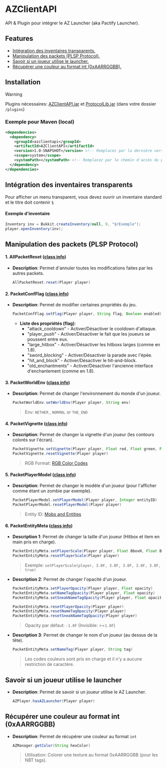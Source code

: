 # AZClientAPI
API & Plugin pour intégrer le AZ Launcher (aka Pactify Launcher).

## Features

* [Intégration des inventaires transparents.](#intégration-des-inventaires-transparents)
* [Manipulation des packets (PLSP Protocol).](#manipulation-des-packets-plsp-protocol)
* [Savoir si un joueur utilise le launcher.](#savoir-si-un-joueur-utilise-le-launcher)
* [Récupérer une couleur au format int (0xAARRGGBB).](#récupérer-une-couleur-au-format-int-0xaarrggbb)

## Installation
> [!WARNING]
> Plugins nécessaires: [AZClientAPI.jar](https://github.com/Speccy42/AZClientAPI/releases) et [ProtocolLib.jar](https://github.com/dmulloy2/ProtocolLib/releases) (dans votre dossier `/plugins`)
### Exemple pour Maven (local)
```xml
<dependencies>
  <dependency>
    <groupId>azclientapi</groupId>
    <artifactId>AZClientAPI</artifactId>
    <version>1.0-SNAPSHOT</version> <!-- Remplacez par la dernière version. -->
    <scope>system</scope>
    <systemPath></systemPath> <!-- Remplacez par le chemin d'accès du plugin. -->
  </dependency>
</dependencies>
```

## Intégration des inventaires transparents
Pour afficher un menu transparent, vous devez ouvrir un inventaire standard et le titre doit contenir `§`
#### Exemple d'inventaire
```java
Inventory inv = Bukkit.createInventory(null, 9, "§rExemple");
player.openInventory(inv);
```

## Manipulation des packets (PLSP Protocol)
#### 1. AllPacketReset ([class info](src/main/java/fr/speccy/azclientapi/bukkit/packets/AllPacketReset.java))
- **Description**: Permet d'annuler toutes les modifications faites par les autres packets.
  ```java
  AllPacketReset.reset(Player player)
  ```

#### 2. PacketConfFlag ([class info](src/main/java/fr/speccy/azclientapi/bukkit/packets/PacketConfFlag.java))
- **Description**: Permet de modifier certaines propriétés du jeu.
  ```java
  PacketConfFlag.setFlag(Player player, String flag, Boolean enabled)
  ```
  - **Liste des propriétés (flag)**:
    - "attack_cooldown" - Activer/Désactiver le cooldown d'attaque.
    - "player_push" - Activer/Désactiver le fait que les joueurs se poussent entre eux.
    - "large_hitbox" - Activer/Désactiver les hitboxs larges (comme en 1.8).
    - "sword_blocking" - Activer/Désactiver la parade avec l'épée.
    - "hit_and_block" - Activer/Désactiver le hit-and-block.
    - "old_enchantments" - Activer/Désactiver l'ancienne interface d'enchantement (comme en 1.8).

#### 3. PacketWorldEnv ([class info](src/main/java/fr/speccy/azclientapi/bukkit/packets/PacketWorldEnv.java))
- **Description**: Permet de changer l'environnement du monde d'un joueur.
  ```java
  PacketWorldEnv.setWorldEnv(Player player, String env)
  ```
  >Env: `NETHER` , `NORMAL` or `THE_END`

#### 4. PacketVignette ([class info](src/main/java/fr/speccy/azclientapi/bukkit/packets/PacketVignette.java))
- **Description**: Permet de changer la vignette d'un joueur (les contours colorés sur l'écran).
  ```java
  PacketVignette.setVignette(Player player, Float red, Float green, Float blue)
  PacketVignette.resetVignette(Player player)
  ```
  >RGB Format: [RGB Color Codes](https://htmlcolorcodes.com/fr/)

#### 5. PacketPlayerModel ([class info](src/main/java/fr/speccy/azclientapi/bukkit/packets/PacketPlayerModel.java))
- **Description**: Permet de changer le modèle d'un joueur (pour l'afficher comme étant un zombie par exemple).
  ```java
  PacketPlayerModel.setPlayerModel(Player player, Integer entityID)
  PacketPlayerModel.resetPlayerModel(Player player)
  ```
  >Entity ID: [Mobs and Entities](https://minecraft-ids.grahamedgecombe.com/entities)

#### 6. PacketEntityMeta ([class info](src/main/java/fr/speccy/azclientapi/bukkit/packets/PacketEntityMeta.java))
- **Description 1**: Permet de changer la taille d'un joueur (Hitbox et item en main pris en charge).
  ```java
  PacketEntityMeta.setPlayerScale(Player player, Float BboxH, Float BboxW, Float RenderD, Float RenderH, Float RenderW, Boolean ScaleItems)
  PacketEntityMeta.resetPlayerScale(Player player)
  ```
  >Exemple: `setPlayerScale(player, 3.0F, 3.0F, 3.0F, 3.0F, 3.0F, true)`
- **Description 2**: Permet de changer l'opacité d'un joueur.
  ```java
  PacketEntityMeta.setPlayerOpacity(Player player, Float opacity)
  PacketEntityMeta.setNameTagOpacity(Player player, Float opacity)
  PacketEntityMeta.setSneakNameTagOpacity(Player player, Float opacity)
  
  PacketEntityMeta.resetPlayerOpacity(Player player)
  PacketEntityMeta.resetNameTagOpacity(Player player)
  PacketEntityMeta.resetSneakNameTagOpacity(Player player)
  ```
  >Opacity par défaut: `-1.0F` (Invisible: >=`1.0F`)
- **Description 3**: Permet de changer le nom d'un joueur (au dessus de la tête).
  ```java
  PacketEntityMeta.setNameTag(Player player, String tag)
  ```
  >Les codes couleurs sont pris en charge et il n'y a aucune restriction de caractère.

## Savoir si un joueur utilise le launcher
- **Description**: Permet de savoir si un joueur utilise le AZ Launcher.
  ```java
  AZPlayer.hasAZLauncher(Player player)
  ```

## Récupérer une couleur au format int (0xAARRGGBB)
- **Description**: Permet de récupérer une couleur au format `int`
  ```java
  AZManager.getColor(String hexColor)
  ```
  >Utilisation: Colorer une texture au format 0xAARRGGBB (pour les NBT tags).

